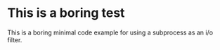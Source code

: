# This is a boring test

This is a boring minimal code example for using a subprocess as an i/o filter.
